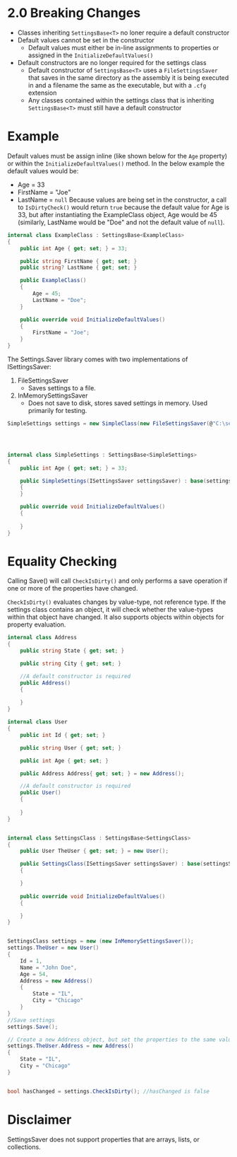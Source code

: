 # 2.0 Breaking Changes
- Classes inheriting `SettingsBase<T>` no loner require a default constructor
- Default values cannot be set in the constructor
	- Default values must either be in-line assignments to properties or assigned in the `InitializeDefaultValues()`
- Default constructors are no longer required for the settings class
	- Default constructor of `SettingsBase<T>` uses a `FileSettingsSaver` that saves in the same directory as the assembly it is being executed in and a filename the same as the executable, but with a `.cfg` extension
	- Any classes contained within the settings class that is inheriting `SettingsBase<T>` must still have a default constructor

# Example
Default values must be assign inline (like shown below for the `Age` property) or within the `InitializeDefaultValues()` method. In the below example the default values would be:
- Age = 33
- FirstName = "Joe"
- LastName = `null`
Because values are being set in the constructor, a call to `IsDirtyCheck()` would return `true` because the default value for Age is 33, but after instantiating the ExampleClass object, Age would be 45 (similarly, LastName would be "Doe" and not the default value of `null`).
``` cs
internal class ExampleClass : SettingsBase<ExampleClass>
{
	public int Age { get; set; } = 33;

	public string FirstName { get; set; }
	public string? LastName { get; set; }

	public ExampleClass()
	{
		Age = 45;
		LastName = "Doe";
	}

	public override void InitializeDefaultValues()
	{
		FirstName = "Joe";
	}
}		 

```

The Settings.Saver library comes with two implementations of ISettingsSaver: 
1) FileSettingsSaver
	- Saves settings to a file.
2) InMemorySettingsSaver
	- Does not save to disk, stores saved settings in memory. Used primarily for testing.

``` cs
SimpleSettings settings = new SimpleClass(new FileSettingsSaver(@"C:\settings.cfg"));




internal class SimpleSettings : SettingsBase<SimpleSettings>
{
	public int Age { get; set; } = 33;

	public SimpleSettings(ISettingsSaver settingsSaver) : base(settingsSaver)
	{
	}

	public override void InitializeDefaultValues()
	{
		
	}
}		 
```

# Equality Checking

Calling Save() will call `CheckIsDirty()` and only performs a save operation if one or more of the properties have changed.

`CheckIsDirty()` evaluates changes by value-type, not reference type. If the settings class contains an object, it will check whether the value-types within that object have changed. It also supports objects within objects for property evaluation.

``` cs
internal class Address
{
	public string State { get; set; }

	public string City { get; set; }

	//A default constructor is required
	public Address()
	{
	
	}
}

internal class User
{
	public int Id { get; set; }

	public string User { get; set; }

	public int Age { get; set; }	

	public Address Address{ get; set; } = new Address();

	//A default constructor is required
	public User()
	{
	
	}
}


internal class SettingsClass : SettingsBase<SettingsClass>
{
	public User TheUser { get; set; } = new User();

	public SettingsClass(ISettingsSaver settingsSaver) : base(settingsSaver)
	{

	}
	
	public override void InitializeDefaultValues()
	{

	}
}

```

``` cs

SettingsClass settings = new (new InMemorySettingsSaver());
settings.TheUser = new User()
{
	Id = 1,
	Name = "John Doe",
	Age = 54,
	Address = new Address()
	{
		State = "IL",
		City = "Chicago"
	}
}
//Save settings
settings.Save();

// Create a new Address object, but set the properties to the same values as the Address that was saved.
settings.TheUser.Address = new Address()
{
	State = "IL",
	City = "Chicago"
}


bool hasChanged = settings.CheckIsDirty(); //hasChanged is false

```

# Disclaimer

SettingsSaver does not support properties that are arrays, lists, or collections.
